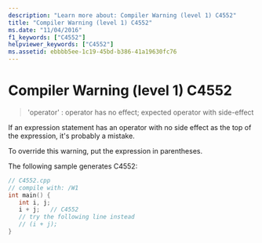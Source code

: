 ```yaml
---
description: "Learn more about: Compiler Warning (level 1) C4552"
title: "Compiler Warning (level 1) C4552"
ms.date: "11/04/2016"
f1_keywords: ["C4552"]
helpviewer_keywords: ["C4552"]
ms.assetid: ebbbb5ee-1c19-45bd-b386-41a19630fc76
---
```

# Compiler Warning (level 1) C4552

> 'operator' : operator has no effect; expected operator with side-effect

If an expression statement has an operator with no side effect as the top of the expression, it's probably a mistake.

To override this warning, put the expression in parentheses.

The following sample generates C4552:

```cpp
// C4552.cpp
// compile with: /W1
int main() {
   int i, j;
   i + j;   // C4552
   // try the following line instead
   // (i + j);
}
```
